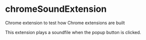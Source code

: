 # chromeSoundExtension
Chrome extension to test how Chrome extensions are built

This extension plays a soundfile when the popup button is clicked.
